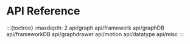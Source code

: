 # API Reference

:::{toctree}
:maxdepth: 2
api/graph
api/framework
api/graphDB
api/frameworkDB
api/graphdrawer
api/motion
api/datatype
api/misc
:::